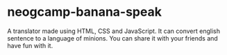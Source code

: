 # neogcamp-banana-speak
A translator made using HTML, CSS and JavaScript.
It can convert english sentence to a language of minions.
You can share it with your friends and have fun with it.
